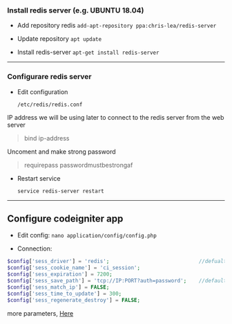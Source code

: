 ### Install redis server (e.g. UBUNTU 18.04)

- Add repository redis
`add-apt-repository ppa:chris-lea/redis-server`

- Update repository
`apt update`

- Install redis-server
`apt-get install redis-server`

------------

### Configurare redis server

- Edit configuration

	`/etc/redis/redis.conf`

IP address we will be using later to connect to the redis server from the web server

>bind ip-address


  Uncoment and make strong password 

>requirepass passwordmustbestrongaf


- Restart service

	`service redis-server restart`


------------

## Configure codeigniter app

- Edit config:
`nano application/config/config.php`

- Connection:
```php
$config['sess_driver'] = 'redis';                             //defualt files
$config['sess_cookie_name'] = 'ci_session';
$config['sess_expiration'] = 7200;
$config['sess_save_path'] = 'tcp://IP:PORT?auth=password';    //default null
$config['sess_match_ip'] = FALSE;
$config['sess_time_to_update'] = 300;
$config['sess_regenerate_destroy'] = FALSE;
```
more parameters, [Here](https://github.com/phpredis/phpredis "Here")
